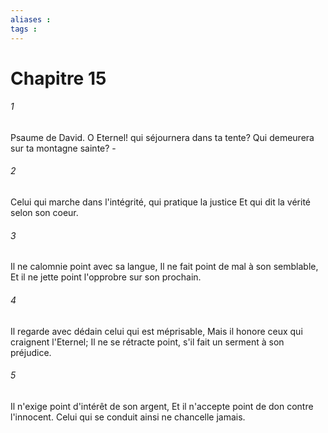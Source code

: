 ```yaml
---
aliases : 
tags : 
---
```


# Chapitre 15

###### 1
Psaume de David. O Eternel! qui séjournera dans ta tente? Qui demeurera sur ta montagne sainte? -
###### 2
Celui qui marche dans l'intégrité, qui pratique la justice Et qui dit la vérité selon son coeur.
###### 3
Il ne calomnie point avec sa langue, Il ne fait point de mal à son semblable, Et il ne jette point l'opprobre sur son prochain.
###### 4
Il regarde avec dédain celui qui est méprisable, Mais il honore ceux qui craignent l'Eternel; Il ne se rétracte point, s'il fait un serment à son préjudice.
###### 5
Il n'exige point d'intérêt de son argent, Et il n'accepte point de don contre l'innocent. Celui qui se conduit ainsi ne chancelle jamais.
